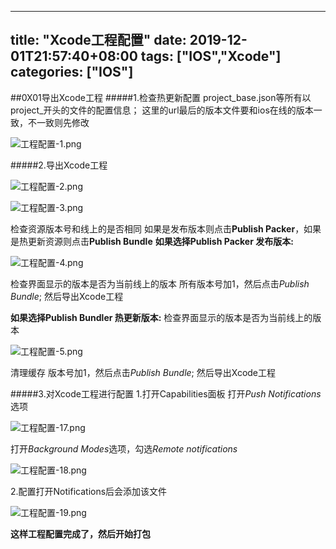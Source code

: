 ﻿
---
title: "Xcode工程配置"
date: 2019-12-01T21:57:40+08:00
tags: ["IOS","Xcode"]
categories: ["IOS"]
---

<!--more-->


##0X01导出Xcode工程
#####1.检查热更新配置
project_base.json等所有以project_开头的文件的配置信息；
这里的url最后的版本文件要和ios在线的版本一致，不一致则先修改


![工程配置-1.png](http://upload-images.jianshu.io/upload_images/1095643-f4eef1722f0ea2d0.png?imageMogr2/auto-orient/strip%7CimageView2/2/w/1240)  

#####2.导出Xcode工程


![工程配置-2.png](http://upload-images.jianshu.io/upload_images/1095643-16d77991f6370f59.png?imageMogr2/auto-orient/strip%7CimageView2/2/w/1240)  



![工程配置-3.png](http://upload-images.jianshu.io/upload_images/1095643-117829ca43a7da7a.png?imageMogr2/auto-orient/strip%7CimageView2/2/w/1240)  

检查资源版本号和线上的是否相同
如果是发布版本则点击**Publish Packer**，如果是热更新资源则点击**Publish Bundle**
**如果选择Publish Packer 发布版本:**


![工程配置-4.png](http://upload-images.jianshu.io/upload_images/1095643-6963156b26c5dcfc.png?imageMogr2/auto-orient/strip%7CimageView2/2/w/1240)  

检查界面显示的版本是否为当前线上的版本
所有版本号加1，然后点击*Publish Bundle*;
然后导出Xcode工程

**如果选择Publish Bundler 热更新版本:**
检查界面显示的版本是否为当前线上的版本


![工程配置-5.png](http://upload-images.jianshu.io/upload_images/1095643-d0a140e803f185a0.png?imageMogr2/auto-orient/strip%7CimageView2/2/w/1240)  

清理缓存
版本号加1，然后点击*Publish Bundle*;
然后导出Xcode工程

#####3.对Xcode工程进行配置
1.打开Capabilities面板
打开*Push Notifications*选项


![工程配置-17.png](http://upload-images.jianshu.io/upload_images/1095643-a1a6f40bc303a78e.png?imageMogr2/auto-orient/strip%7CimageView2/2/w/1240)  

打开*Background Modes*选项，勾选*Remote notifications*


![工程配置-18.png](http://upload-images.jianshu.io/upload_images/1095643-283e786d7467cd25.png?imageMogr2/auto-orient/strip%7CimageView2/2/w/1240)  


2.配置打开Notifications后会添加该文件


![工程配置-19.png](http://upload-images.jianshu.io/upload_images/1095643-1bcb3aafd206c198.png?imageMogr2/auto-orient/strip%7CimageView2/2/w/1240)  

**这样工程配置完成了，然后开始打包**



